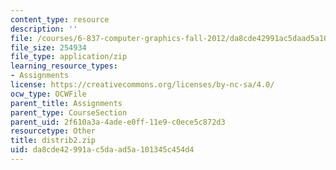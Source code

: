 ```yaml
---
content_type: resource
description: ''
file: /courses/6-837-computer-graphics-fall-2012/da8cde42991ac5daad5a101345c454d4_distrib2.zip
file_size: 254934
file_type: application/zip
learning_resource_types:
- Assignments
license: https://creativecommons.org/licenses/by-nc-sa/4.0/
ocw_type: OCWFile
parent_title: Assignments
parent_type: CourseSection
parent_uid: 2f610a3a-4ade-e0ff-11e9-c0ece5c872d3
resourcetype: Other
title: distrib2.zip
uid: da8cde42-991a-c5da-ad5a-101345c454d4
---
```

